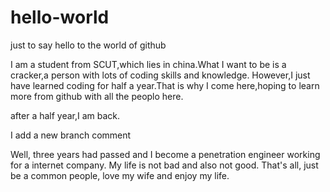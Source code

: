 # hello-world
just to say hello to the world of github


I am a student from SCUT,which lies in china.What I want to be is a cracker,a person with lots of coding skills and knowledge.
However,I just have learned coding for half a year.That is why I come here,hoping to learn more from github with all the peoplo here.

  after a half year,I am back.

I add a new branch comment

Well, three years had passed and I become a penetration engineer working for a internet company. My life is not bad and also not good. That's all, just be a common people, love my wife and enjoy my life.
